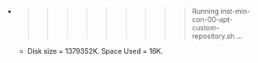 * >>>>>>>>> Running inst-min-con-00-apt-custom-repository.sh ...
  * Disk size = 1379352K. Space Used = 16K.
